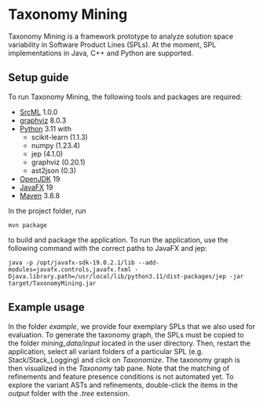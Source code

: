 # Taxonomy Mining

Taxonomy Mining is a framework prototype to analyze solution space variability in Software Product Lines (SPLs).
At the moment, SPL implementations in Java, C++ and Python are supported.

## Setup guide

To run Taxonomy Mining, the following tools and packages are required:

- [SrcML](https://www.srcml.org/) 1.0.0
- [graphviz](https://graphviz.org/) 8.0.3
- [Python](https://www.python.org/) 3.11 with
    - scikit-learn (1.1.3)
    - numpy (1.23.4)
    - jep (4.1.0)
    - graphviz (0.20.1)
    - ast2json (0.3)
- [OpenJDK](https://openjdk.org/) 19
- [JavaFX](https://openjfx.io/) 19
- [Maven](https://maven.apache.org/) 3.8.8

In the project folder, run

```
mvn package
```

to build and package the application. To run the application, use the following command with the correct paths to JavaFX
and jep:

```
java -p /opt/javafx-sdk-19.0.2.1/lib --add-modules=javafx.controls,javafx.fxml -Djava.library.path=/usr/local/lib/python3.11/dist-packages/jep -jar target/TaxonomyMining.jar
```

## Example usage

In the folder *example*, we provide four exemplary SPLs that we also used for evaluation. To generate the taxonomy
graph, the SPLs must be copied to the folder *mining_data/input* located in the user directory. Then, restart the
application, select all variant folders of a particular SPL (e.g. Stack/Stack_Logging) and click on *Taxonomize*. The
taxonomy graph is then visualized in the *Taxonomy* tab pane. Note that the matching of refinements and feature presence
conditions is not automated yet. To explore the variant ASTs and refinements, double-click the items in the *output*
folder with the *.tree* extension.



